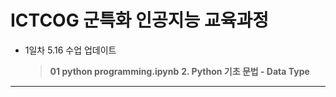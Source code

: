 # ICTCOG 군특화 인공지능 교육과정

* 1일차 5.16 수업 업데이트
  > **01 python programming.ipynb**
  > **2. Python 기초 문법 - Data Type**
---
